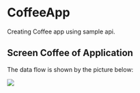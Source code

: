 # CoffeeApp

Creating Coffee app using sample api.

## Screen Coffee of Application

The data flow is shown by the picture below:

<img src="screenshots/coffee_list.jpg">

